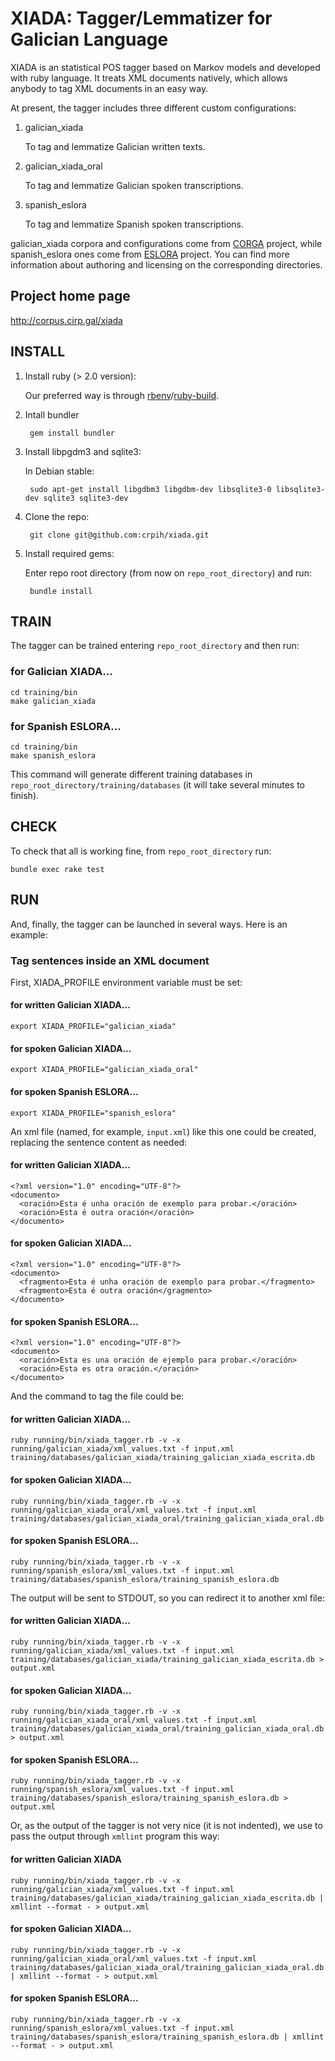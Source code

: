 # XIADA: Tagger/Lemmatizer for Galician Language

XIADA is an statistical POS tagger based on Markov models and developed with ruby language. It treats XML documents natively, which allows anybody to tag XML documents in an easy way.

At present, the tagger includes three different custom configurations:

1. galician_xiada

    To tag and lemmatize Galician written texts.

1. galician_xiada_oral

    To tag and lemmatize Galician spoken transcriptions.

1. spanish_eslora

    To tag and lemmatize Spanish spoken transcriptions.

galician_xiada corpora and configurations come from [CORGA](http://corpus.cirp.gal/corga) project, while spanish_eslora ones come from [ESLORA](http://eslora.usc.es) project. You can find more information about authoring and licensing on the corresponding directories.

## Project home page

http://corpus.cirp.gal/xiada

## INSTALL

1. Install ruby (> 2.0 version):

    Our preferred way is through [rbenv](https://github.com/rbenv/rbenv)/[ruby-build](https://github.com/rbenv/ruby-build).

1. Intall bundler

        gem install bundler

1. Install libpgdm3 and sqlite3:

    In Debian stable:

        sudo apt-get install libgdbm3 libgdbm-dev libsqlite3-0 libsqlite3-dev sqlite3 sqlite3-dev

1. Clone the repo:

        git clone git@github.com:crpih/xiada.git

1. Install required gems:

    Enter repo root directory (from now on `repo_root_directory`) and run:

        bundle install

## TRAIN

  The tagger can be trained entering `repo_root_directory` and then run:

### for Galician XIADA...

    cd training/bin
    make galician_xiada

### for Spanish ESLORA...

    cd training/bin
    make spanish_eslora

This command will generate different training databases in `repo_root_directory/training/databases` (it will take several minutes to finish).

## CHECK

To check that all is working fine, from `repo_root_directory` run:

    bundle exec rake test

## RUN

And, finally, the tagger can be launched in several ways. Here is an example:

### Tag sentences inside an XML document

First, XIADA_PROFILE environment variable must be set:

#### for written Galician XIADA...

    export XIADA_PROFILE="galician_xiada"

#### for spoken Galician XIADA...

    export XIADA_PROFILE="galician_xiada_oral"

#### for spoken Spanish ESLORA...

    export XIADA_PROFILE="spanish_eslora"

An xml file (named, for example, `input.xml`) like this one could be created, replacing the sentence content as needed:

#### for written Galician XIADA...

    <?xml version="1.0" encoding="UTF-8"?>
    <documento>
      <oración>Esta é unha oración de exemplo para probar.</oración>
      <oración>Esta é outra oración</oración>
    </documento>

#### for spoken Galician XIADA...

    <?xml version="1.0" encoding="UTF-8"?>
    <documento>
      <fragmento>Esta é unha oración de exemplo para probar.</fragmento>
      <fragmento>Esta é outra oración</gragmento>
    </documento>

#### for spoken Spanish ESLORA...

    <?xml version="1.0" encoding="UTF-8"?>
    <documento>
      <oración>Esta es una oración de ejemplo para probar.</oración>
      <oración>Esta es otra oración.</oración>
    </documento>

And the command to tag the file could be:

#### for written Galician XIADA...

    ruby running/bin/xiada_tagger.rb -v -x running/galician_xiada/xml_values.txt -f input.xml training/databases/galician_xiada/training_galician_xiada_escrita.db 

#### for spoken Galician XIADA...

    ruby running/bin/xiada_tagger.rb -v -x running/galician_xiada_oral/xml_values.txt -f input.xml training/databases/galician_xiada_oral/training_galician_xiada_oral.db

#### for spoken Spanish ESLORA...

    ruby running/bin/xiada_tagger.rb -v -x running/spanish_eslora/xml_values.txt -f input.xml training/databases/spanish_eslora/training_spanish_eslora.db 

The output will be sent to STDOUT, so you can redirect it to another xml file:

#### for written Galician XIADA...

    ruby running/bin/xiada_tagger.rb -v -x running/galician_xiada/xml_values.txt -f input.xml training/databases/galician_xiada/training_galician_xiada_escrita.db > output.xml

#### for spoken Galician XIADA...

    ruby running/bin/xiada_tagger.rb -v -x running/galician_xiada_oral/xml_values.txt -f input.xml training/databases/galician_xiada_oral/training_galician_xiada_oral.db > output.xml

#### for spoken Spanish ESLORA...

    ruby running/bin/xiada_tagger.rb -v -x running/spanish_eslora/xml_values.txt -f input.xml training/databases/spanish_eslora/training_spanish_eslora.db > output.xml 
    
Or, as the output of the tagger is not very nice (it is not indented), we use to pass the output through `xmllint` program this way:

#### for written Galician XIADA

    ruby running/bin/xiada_tagger.rb -v -x running/galician_xiada/xml_values.txt -f input.xml training/databases/galician_xiada/training_galician_xiada_escrita.db | xmllint --format - > output.xml

#### for spoken Galician XIADA...

    ruby running/bin/xiada_tagger.rb -v -x running/galician_xiada_oral/xml_values.txt -f input.xml training/databases/galician_xiada_oral/training_galician_xiada_oral.db | xmllint --format - > output.xml

#### for spoken Spanish ESLORA...

    ruby running/bin/xiada_tagger.rb -v -x running/spanish_eslora/xml_values.txt -f input.xml training/databases/spanish_eslora/training_spanish_eslora.db | xmllint --format - > output.xml

